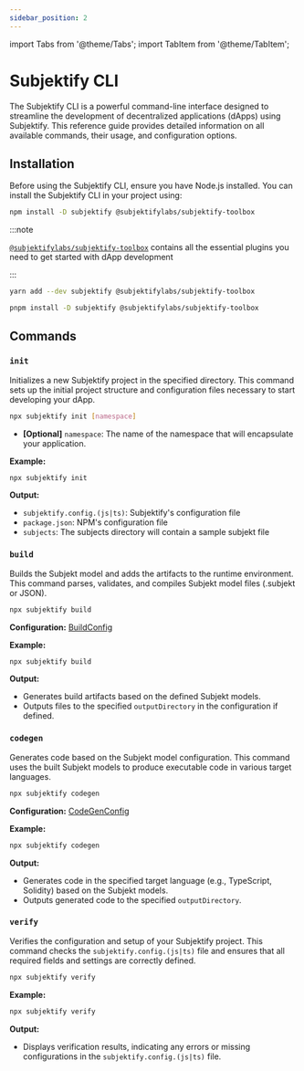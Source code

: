 ```yaml
---
sidebar_position: 2
---
```


import Tabs from '@theme/Tabs';
import TabItem from '@theme/TabItem';

# Subjektify CLI

The Subjektify CLI is a powerful command-line interface designed to streamline the development of decentralized applications (dApps) using Subjektify. This reference guide provides detailed information on all available commands, their usage, and configuration options.

## Installation

Before using the Subjektify CLI, ensure you have Node.js installed. You can install the Subjektify CLI in your project using:

<Tabs>
<TabItem value="npm" label="npm">

```bash
npm install -D subjektify @subjektifylabs/subjektify-toolbox
```

:::note

[`@subjektifylabs/subjektify-toolbox`](https://github.com/subjektify/subjektify/tree/main/packages/subjektify-toolbox) contains all the essential plugins you need to get started with dApp development

:::

</TabItem>
<TabItem value="yarn" label="Yarn">

```bash
yarn add --dev subjektify @subjektifylabs/subjektify-toolbox
```

</TabItem>
<TabItem value="pnpm" label="pnpm">

```bash
pnpm install -D subjektify @subjektifylabs/subjektify-toolbox
```

</TabItem>
</Tabs>

## Commands

### `init`

Initializes a new Subjektify project in the specified directory. This command sets up the initial project structure and configuration files necessary to start developing your dApp.

```bash
npx subjektify init [namespace]
```

- **[Optional]** `namespace`: The name of the namespace that will encapsulate your application.

**Example:**

```bash
npx subjektify init
```

**Output:**

- `subjektify.config.(js|ts)`: Subjektify's configuration file
- `package.json`: NPM's configuration file
- `subjects`: The subjects directory will contain a sample subjekt file

### `build`

Builds the Subjekt model and adds the artifacts to the runtime environment. This command parses, validates, and compiles Subjekt model files (.subjekt or JSON).

```bash
npx subjektify build
```

**Configuration:** [BuildConfig](./config#build)

**Example:**

```bash
npx subjektify build
```

**Output:**

- Generates build artifacts based on the defined Subjekt models.
- Outputs files to the specified `outputDirectory` in the configuration if defined.

### `codegen`

Generates code based on the Subjekt model configuration. This command uses the built Subjekt models to produce executable code in various target languages.

```bash
npx subjektify codegen
```

**Configuration:** [CodeGenConfig](./config#codegen)

**Example:**

```bash
npx subjektify codegen
```

**Output:**

- Generates code in the specified target language (e.g., TypeScript, Solidity) based on the Subjekt models.
- Outputs generated code to the specified `outputDirectory`.

### `verify`

Verifies the configuration and setup of your Subjektify project. This command checks the `subjektify.config.(js|ts)` file and ensures that all required fields and settings are correctly defined.

```bash
npx subjektify verify
```

**Example:**

```bash
npx subjektify verify
```

**Output:**

- Displays verification results, indicating any errors or missing configurations in the `subjektify.config.(js|ts)` file.
